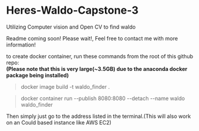 # Heres-Waldo-Capstone-3
Utilizing Computer vision and Open CV to find waldo

Readme coming soon! Please wait!, Feel free to contact me with more information!

to create docker container, run these commands from the root of this github repo:  
**(Please note that this is very large(~3.5GB) due to the anaconda docker package being installed)**

>docker image build -t waldo_finder . 
   
>docker container run --publish 8080:8080 --detach --name waldo waldo_finder  
  
Then simply just go to the address listed in the terminal.(This will also work on an Could based instance like AWS EC2)